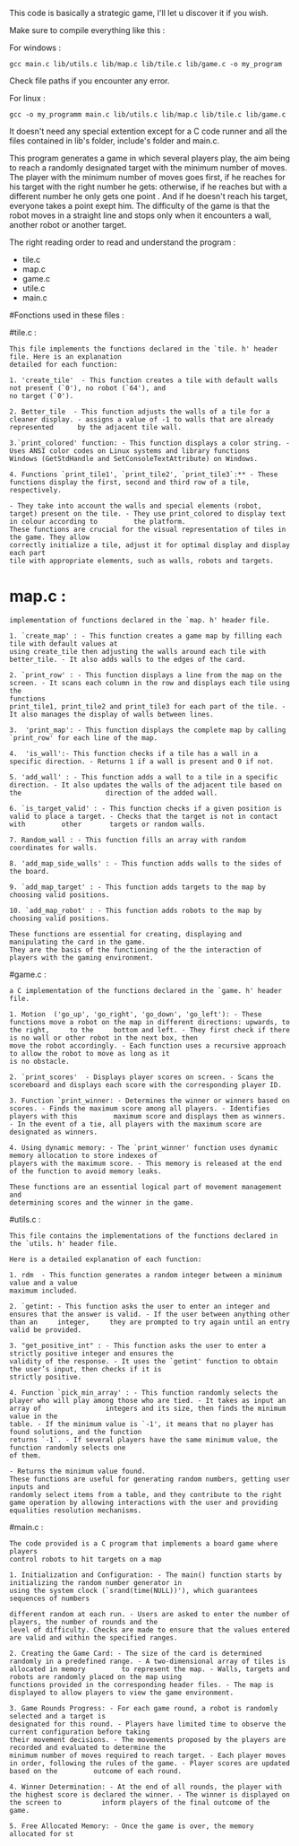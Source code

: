 This code is basically a strategic game, I'll let u discover it if you wish.

Make sure to compile everything like this :

For windows : 

    gcc main.c lib/utils.c lib/map.c lib/tile.c lib/game.c -o my_program

Check file paths if you encounter any error.

For linux :

    gcc -o my_programm main.c lib/utils.c lib/map.c lib/tile.c lib/game.c


It doesn't need any special extention except for a C code runner and all the files contained in lib's folder, include's folder and main.c.

This program generates a game in which several players play, the aim being to reach a randomly designated target with the minimum number of moves. The player with the minimum number of moves goes first, if he reaches for his target with the right number he gets: otherwise, if he reaches but with a different number he only gets one point . And if he doesn't reach his target, everyone takes a point exept him. The difficulty of the game is that the robot moves in a straight line and stops only when it encounters a wall, another robot or another target.

The right reading order to read and understand the program : 
- tile.c
- map.c
- game.c
- utile.c
- main.c

#Fonctions used in these files :

  #tile.c :
  
    This file implements the functions declared in the `tile. h' header file. Here is an explanation 
    detailed for each function: 
    
    1. 'create_tile'  - This function creates a tile with default walls not present (`0'), no robot (`64'), and 
    no target (`0'). 
    
    2. Better_tile  - This function adjusts the walls of a tile for a cleaner display. - assigns a value of -1 to walls that are already represented      by the adjacent tile wall. 
    
    3.`print_colored' function: - This function displays a color string. - Uses ANSI color codes on Linux systems and library functions 
    Windows (GetStdHandle and SetConsoleTextAttribute) on Windows. 
    
    4. Functions `print_tile1', `print_tile2', `print_tile3`:** - These functions display the first, second and third row of a tile, respectively.
    
    - They take into account the walls and special elements (robot, target) present on the tile. - They use print_colored to display text in colour according to         the platform. 
    These functions are crucial for the visual representation of tiles in the game. They allow 
    correctly initialize a tile, adjust it for optimal display and display each part 
    tile with appropriate elements, such as walls, robots and targets. 

# map.c :

    implementation of functions declared in the `map. h' header file.  

    1. `create_map' : - This function creates a game map by filling each tile with default values at 
    using create_tile then adjusting the walls around each tile with better_tile. - It also adds walls to the edges of the card. 
    
    2. `print_row' : - This function displays a line from the map on the screen. - It scans each column in the row and displays each tile using the 
    functions 
    print_tile1, print_tile2 and print_tile3 for each part of the tile. - It also manages the display of walls between lines.
    
    3.  'print_map': - This function displays the complete map by calling `print_row' for each line of the map. 
    
    4.  'is_wall':- This function checks if a tile has a wall in a specific direction. - Returns 1 if a wall is present and 0 if not. 
    
    5. 'add_wall' : - This function adds a wall to a tile in a specific direction. - It also updates the walls of the adjacent tile based on the                     direction of the added wall. 
    
    6. `is_target_valid' : - This function checks if a given position is valid to place a target. - Checks that the target is not in contact with         other       targets or random walls. 
    
    7. Random_wall : - This function fills an array with random coordinates for walls. 
    
    8. 'add_map_side_walls' : - This function adds walls to the sides of the board. 
    
    9. `add_map_target' : - This function adds targets to the map by choosing valid positions. 
    
    10. `add_map_robot' : - This function adds robots to the map by choosing valid positions. 
    
    These functions are essential for creating, displaying and manipulating the card in the game. 
    They are the basis of the functioning of the the interaction of players with the gaming environment.

#game.c : 

    a C implementation of the functions declared in the `game. h' header file.  
    
    1. Motion  ('go_up', 'go_right', 'go_down', 'go_left'): - These functions move a robot on the map in different directions: upwards, to the right,     to the     bottom and left. - They first check if there is no wall or other robot in the next box, then 
    move the robot accordingly. - Each function uses a recursive approach to allow the robot to move as long as it 
    is no obstacle. 
    
    2. `print_scores'  - Displays player scores on screen. - Scans the scoreboard and displays each score with the corresponding player ID. 
    
    3. Function `print_winner: - Determines the winner or winners based on scores. - Finds the maximum score among all players. - Identifies players with this         maximum score and displays them as winners. - In the event of a tie, all players with the maximum score are designated as winners. 
    
    4. Using dynamic memory: - The `print_winner' function uses dynamic memory allocation to store indexes of 
    players with the maximum score. - This memory is released at the end of the function to avoid memory leaks. 
    
    These functions are an essential logical part of movement management and 
    determining scores and the winner in the game.

#utils.c : 

    This file contains the implementations of the functions declared in the `utils. h' header file. 
    
    Here is a detailed explanation of each function: 
    
    1. rdm  - This function generates a random integer between a minimum value and a value 
    maximum included. 
    
    2. `getint: - This function asks the user to enter an integer and ensures that the answer is valid. - If the user between anything other than an     integer,     they are prompted to try again until an entry 
    valid be provided. 
    
    3. "get_positive_int" : - This function asks the user to enter a strictly positive integer and ensures the 
    validity of the response. - It uses the `getint' function to obtain the user’s input, then checks if it is 
    strictly positive.
    
    4. Function `pick_min_array' : - This function randomly selects the player who will play among those who are tied. - It takes as input an array of                integers and its size, then finds the minimum value in the 
    table. - If the minimum value is `-1', it means that no player has found solutions, and the function 
    returns `-1`. - If several players have the same minimum value, the function randomly selects one 
    of them. 
    
    - Returns the minimum value found. 
    These functions are useful for generating random numbers, getting user inputs and 
    randomly select items from a table, and they contribute to the right 
    game operation by allowing interactions with the user and providing 
    equalities resolution mechanisms.

#main.c :

    The code provided is a C program that implements a board game where players 
    control robots to hit targets on a map 
    
    1. Initialization and Configuration: - The main() function starts by initializing the random number generator in 
    using the system clock (`srand(time(NULL))'), which guarantees sequences of numbers 
    
    different random at each run. - Users are asked to enter the number of players, the number of rounds and the 
    level of difficulty. Checks are made to ensure that the values entered 
    are valid and within the specified ranges. 
    
    2. Creating the Game Card: - The size of the card is determined randomly in a predefined range. - A two-dimensional array of tiles is allocated in memory         to represent the map. - Walls, targets and robots are randomly placed on the map using 
    functions provided in the corresponding header files. - The map is displayed to allow players to view the game environment. 
    
    3. Game Rounds Progress: - For each game round, a robot is randomly selected and a target is 
    designated for this round. - Players have limited time to observe the current configuration before taking 
    their movement decisions. - The movements proposed by the players are recorded and evaluated to determine the 
    minimum number of moves required to reach target. - Each player moves in order, following the rules of the game. - Player scores are updated based on the         outcome of each round. 
    
    4. Winner Determination: - At the end of all rounds, the player with the highest score is declared the winner. - The winner is displayed on the screen to          inform players of the final outcome of the game. 
    
    5. Free Allocated Memory: - Once the game is over, the memory allocated for st
